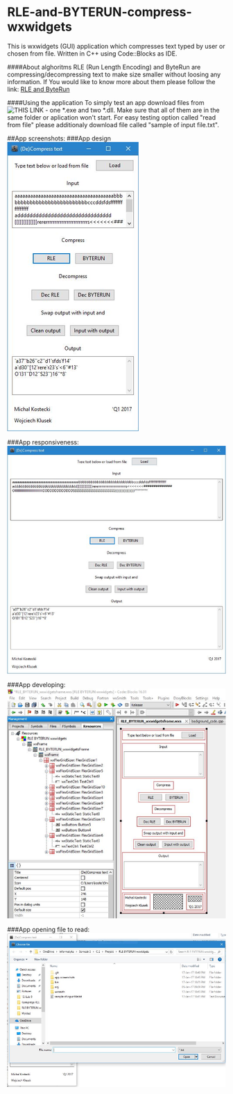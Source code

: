 # RLE-and-BYTERUN-compress-wxwidgets
This is wxwidgets (GUI) application which compresses text typed by user or chosen from file. Written in C++ using Code::Blocks as IDE.

####About alghoritms
RLE (Run Length Encoding) and ByteRun are compressing/decompressing text to make size smaller without loosing any information. If You would like to know more about them please follow the link: [RLE and ByteRun](https://en.wikipedia.org/wiki/Run-length_encoding "RLE")

####Using the application
To simply test an app download files from ![THIS LINK](https://github.com/kostek888888/RLE-and-BYTERUN-compress-wxwidgets/releases) - one \*.exe and two \*.dll. Make sure that all of them are in the same folder or aplication won't start. For easy testing option called "read from file" please additionaly download file called "sample of input file.txt". 

##App screenshots:
###App design
![Image of app](app_screenshots/2.jpg)



###App responsiveness:
![Image of app stretched](app_screenshots/3.jpg)



###App developing:
![Image of developing](app_screenshots/1.jpg)



###App opening file to read:
![Image of app](app_screenshots/4.jpg)

